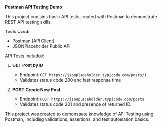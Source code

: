 ****Postman API Testing Demo****

This project contains basic API tests created with Postman to demonstrate REST API testing skills.

Tools Used:

- Postman (API Client)
- JSONPlaceholder Public API

API Tests Included:

1. **GET Post by ID**
   - Endpoint: `GET https://jsonplaceholder.typicode.com/posts/1`
   - Validates status code 200 and fast response time.

2. **POST Create New Post**
   - Endpoint: `POST https://jsonplaceholder.typicode.com/posts`
   - Validates status code 201 and presence of returned ID.



This project was created to demonstrate knowledge of API Testing using Postman, including validations, assertions, and test automation basics.
